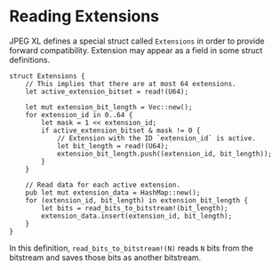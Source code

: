 # Reading Extensions

JPEG XL defines a special struct called `Extensions` in order to provide forward compatibility.
Extension may appear as a field in some struct definitions.

```
struct Extensions {
    // This implies that there are at most 64 extensions.
    let active_extension_bitset = read!(U64);

    let mut extension_bit_length = Vec::new();
    for extension_id in 0..64 {
        let mask = 1 << extension_id;
        if active_extension_bitset & mask != 0 {
            // Extension with the ID `extension_id` is active.
            let bit_length = read!(U64);
            extension_bit_length.push((extension_id, bit_length));
        }
    }

    // Read data for each active extension.
    pub let mut extension_data = HashMap::new();
    for (extension_id, bit_length) in extension_bit_length {
        let bits = read_bits_to_bitstream!(bit_length);
        extension_data.insert(extension_id, bit_length);
    }
}
```

In this definition, `read_bits_to_bitstream!(N)` reads `N` bits from the bitstream and saves those
bits as another bitstream.
